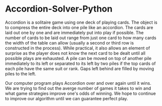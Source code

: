 Accordion-Solver-Python
================

Accordion is a solitaire game using one deck of playing cards. The object is to compress the entire deck into one pile like an accordion.  The cards are laid out one by one and are immediately put into play if possible.  The number of cards to be laid out range from just one card to how many cards the width of the table can allow (usually a second or third row is constructed in the process).  While practical, it also allows an element of surprise as the player does not know the next card to be dealt until all possible plays are exhausted.  A pile can be moved on top of another pile immediately to its left or separated to its left by two piles if the top cards of each pile have the same suit or rank. Gaps left behind are filled by moving piles to the left. 

Our computer program plays Accordion over and over again until it wins. We are trying to find out the averge number of games it takes to win and what game strategies improve one's odds of winning. We hope to continue to improve our algorithm until we can guarantee perfect play.
